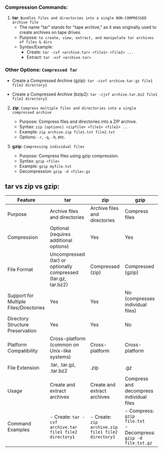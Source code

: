 ### Compression Commands: 

1. **tar**: `Bundles files and directories into a single NON-COMPRESSED archive file`
   - The name "tar" stands for "tape archive," as it was originally used to create archives on tape drives.
   - Purpose: `to create, view, extract, and manipulate tar archives of files & dirs`
   - Syntax/Example: 
     - Create: `tar -cvf <archive.tar> <file1> <file2> ...`
     - Extract: `tar -xvf <archive.tar>`

### Other Options: `Compressed Tar`
- Create a Compressed Archive (gzip):
`tar -czvf archive.tar.gz file1 file2 directory1`

- Create a Compressed Archive (bzip2):
`tar -cjvf archive.tar.bz2 file1 file2 directory1`



2. **zip**: `Compress multiple files and directories into a single compressed archive`
   - Purpose: Compress files and directories into a ZIP archive.
   - Syntax: `zip [options] <zipfile> <file1> <file2> ...`
   - Example: `zip archive.zip file1.txt file2.txt`
   - Options: `-r`, `-q`, `-9`, etc.


3. **gzip**: `Compressing individual files`
   - Purpose: Compress files using gzip compression.
   - Syntax: `gzip <file>`
   - Example: `gzip myfile.txt`
   - Decompression: `gzip -d <file>.gz`

    
## tar vs zip vs gzip:

| Feature              | tar                                      | zip                                      | gzip                                     |
|----------------------|------------------------------------------|------------------------------------------|------------------------------------------|
| Purpose              | Archive files and directories            | Archive files and directories            | Compress files                            |
| Compression          | Optional (requires additional options)   | Yes                                      | Yes                                      |
| File Format          | Uncompressed (tar) or optionally compressed (tar.gz, tar.bz2) | Compressed (zip)                          | Compressed (gzip)                         |
| Support for Multiple Files/Directories | Yes                                  | Yes                                      | No (compresses individual files)         |
| Directory Structure Preservation | Yes                                 | Yes                                      | No                                       |
| Platform Compatibility | Cross-platform (common on Unix-like systems) | Cross-platform                           | Cross-platform                           |
| File Extension       | .tar, .tar.gz, .tar.bz2                   | .zip                                     | .gz                                      |
| Usage                | Create and extract archives               | Create and extract archives               | Compress and decompress individual files |
| Command Examples     | - Create: `tar -cvf archive.tar file1 file2 directory1` | - Create: `zip archive.zip file1 file2 directory1` | - Compress: `gzip file.txt`<br>- Decompress: `gzip -d file.txt.gz` |



